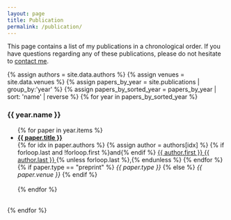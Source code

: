 ```yaml
---
layout: page
title: Publication
permalink: /publication/
---
```


This page contains a list of my publications in a chronological order.
If you have questions regarding any of these publications, please do not
hesitate to <a href="mailto:{{site.email}}">contact me</a>.

{% assign authors = site.data.authors %}
{% assign venues = site.data.venues %}
{% assign papers_by_year = site.publications | group_by:'year' %}
{% assign papers_by_sorted_year = papers_by_year | sort: 'name' | reverse %}
{% for year in papers_by_sorted_year %}
  <h3>{{ year.name }}</h3>
  <ul>
    {% for paper in year.items %}
    <li>
      <a href="{{ paper.url }}">
        <strong>{{ paper.title }}</strong>
      </a><br>
      {% for idx in paper.authors %}
        {% assign author = authors[idx] %}
        {% if forloop.last and !forloop.first %}and{% endif %}
        <a href="{{ author.website }}">
          {{ author.first }} {{ author.last }}
        </a>
        {% unless forloop.last %},{% endunless %}
      {% endfor %}
      <br>
      {% if paper.type == "preprint" %}
        <i>{{ paper.type }}</i>
      {% else %}
        <i>{{ paper.venue }}</i>
      {% endif %}
    </li><br>
    {% endfor %}
  </ul><br>
{% endfor %}
